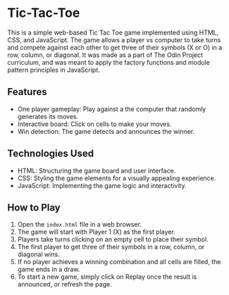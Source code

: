 # Tic-Tac-Toe
This is a simple web-based Tic Tac Toe game implemented using HTML, CSS, and JavaScript. The game allows a player vs computer to take turns and compete against each other to get three of their symbols (X or O) in a row, column, or diagonal. It was made as a part of The Odin Project curriculum, and was meant to apply the factory functions and module pattern principles in JavaScript.

## Features

- One player gameplay: Play against a the computer that randomly generates its moves.
- Interactive board: Click on cells to make your moves.
- Win detection: The game detects and announces the winner.

## Technologies Used

- HTML: Structuring the game board and user interface.
- CSS: Styling the game elements for a visually appealing experience.
- JavaScript: Implementing the game logic and interactivity.

## How to Play

1. Open the `index.html` file in a web browser.
2. The game will start with Player 1 (X) as the first player.
3. Players take turns clicking on an empty cell to place their symbol.
4. The first player to get three of their symbols in a row, column, or diagonal wins.
5. If no player achieves a winning combination and all cells are filled, the game ends in a draw.
6. To start a new game, simply click on Replay once the result is announced, or refresh the page.
